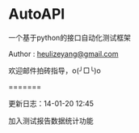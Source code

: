 AutoAPI
=======

一个基于python的接口自动化测试框架

Author :  heulizeyang@gmail.com

欢迎邮件拍砖指导，o(╯□╰)o

=======
    
      
        
更新日志：14-01-20 12:45

加入测试报告数据统计功能
